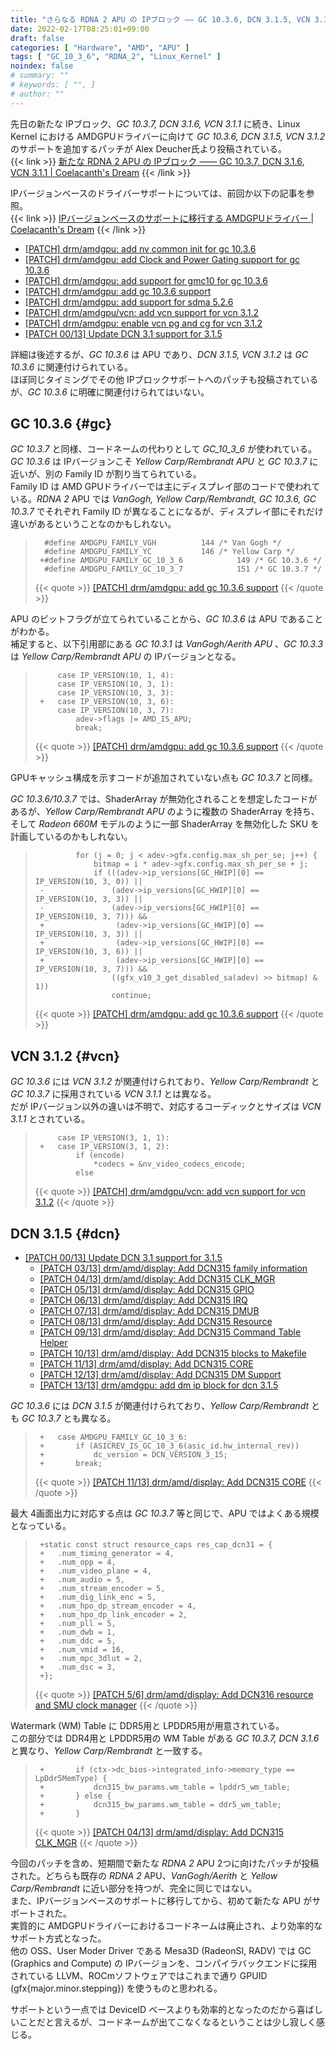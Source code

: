 ```yaml
---
title: "さらなる RDNA 2 APU の IPブロック ―― GC 10.3.6, DCN 3.1.5, VCN 3.1.2"
date: 2022-02-17T08:25:01+09:00
draft: false
categories: [ "Hardware", "AMD", "APU" ]
tags: [ "GC_10_3_6", "RDNA_2", "Linux_Kernel" ]
noindex: false
# summary: ""
# keywords: [ "", ]
# author: ""
---
```


先日の新たな IPブロック、*GC 10.3.7, DCN 3.1.6, VCN 3.1.1* に続き、Linux Kernel における AMDGPUドライバーに向けて *GC 10.3.6, DCN 3.1.5, VCN 3.1.2* のサポートを追加するパッチが Alex Deucher氏より投稿されている。  
{{< link >}} [新たな RDNA 2 APU の IPブロック ―― GC 10.3.7, DCN 3.1.6, VCN 3.1.1 | Coelacanth's Dream](/posts/2022/02/17/amdgpu-new-rdna_2-ip/) {{< /link >}}

IPバージョンベースのドライバーサポートについては、前回か以下の記事を参照。  
{{< link >}} [IPバージョンベースのサポートに移行する AMDGPUドライバー | Coelacanth's Dream](/posts/2022/01/31/amdgpu-ip-version/) {{< /link >}}

* [[PATCH] drm/amdgpu: add nv common init for gc 10.3.6](https://lists.freedesktop.org/archives/amd-gfx/2022-February/075519.html)
* [[PATCH] drm/amdgpu: add Clock and Power Gating support for gc 10.3.6](https://lists.freedesktop.org/archives/amd-gfx/2022-February/075520.html)
* [[PATCH] drm/amdgpu: add support for gmc10 for gc 10.3.6](https://lists.freedesktop.org/archives/amd-gfx/2022-February/075521.html)
* [[PATCH] drm/amdgpu: add gc 10.3.6 support](https://lists.freedesktop.org/archives/amd-gfx/2022-February/075522.html)
* [[PATCH] drm/amdgpu: add support for sdma 5.2.6](https://lists.freedesktop.org/archives/amd-gfx/2022-February/075585.html)
* [[PATCH] drm/amdgpu/vcn: add vcn support for vcn 3.1.2](https://lists.freedesktop.org/archives/amd-gfx/2022-February/075586.html)
* [[PATCH] drm/amdgpu: enable vcn pg and cg for vcn 3.1.2](https://lists.freedesktop.org/archives/amd-gfx/2022-February/075587.html)
* [[PATCH 00/13] Update DCN 3.1 support for 3.1.5](https://lists.freedesktop.org/archives/amd-gfx/2022-February/075706.html)

詳細は後述するが、*GC 10.3.6* は APU であり、*DCN 3.1.5, VCN 3.1.2* は *GC 10.3.6* に関連付けられている。  
ほぼ同じタイミングでその他 IPブロックサポートへのパッチも投稿されているが、*GC 10.3.6* に明確に関連付けられてはいない。  

## GC 10.3.6 {#gc}
*GC 10.3.7* と同様、コードネームの代わりとして *GC_10_3_6* が使われている。  
*GC 10.3.6* は IPバージョンこそ *Yellow Carp/Rembrandt APU* と *GC 10.3.7* に近いが、別の Family ID が割り当てられている。  
Family ID は AMD GPUドライバーでは主にディスプレイ部のコードで使われている。*RDNA 2* APU では *VanGogh, Yellow Carp/Rembrandt, GC 10.3.6, GC 10.3.7* でそれぞれ Family ID が異なることになるが、ディスプレイ部にそれだけ違いがあるということなのかもしれない。  

 > 		 #define AMDGPU_FAMILY_VGH			144 /* Van Gogh */
 > 		 #define AMDGPU_FAMILY_YC			146 /* Yellow Carp */
 > 		+#define AMDGPU_FAMILY_GC_10_3_6			149 /* GC 10.3.6 */
 > 		 #define AMDGPU_FAMILY_GC_10_3_7			151 /* GC 10.3.7 */
 > 		
 > {{< quote >}} [[PATCH] drm/amdgpu: add gc 10.3.6 support](https://lists.freedesktop.org/archives/amd-gfx/2022-February/075522.html) {{< /quote >}}

APU のビットフラグが立てられていることから、*GC 10.3.6* は APU であることがわかる。  
補足すると、以下引用部にある *GC 10.3.1* は *VanGogh/Aerith APU* 、*GC 10.3.3* は *Yellow Carp/Rembrandt APU* の IPバージョンとなる。  

 > 		 	case IP_VERSION(10, 1, 4):
 > 		 	case IP_VERSION(10, 3, 1):
 > 		 	case IP_VERSION(10, 3, 3):
 > 		+	case IP_VERSION(10, 3, 6):
 > 		 	case IP_VERSION(10, 3, 7):
 > 		 		adev->flags |= AMD_IS_APU;
 > 		 		break;
 >
 > {{< quote >}} [[PATCH] drm/amdgpu: add gc 10.3.6 support](https://lists.freedesktop.org/archives/amd-gfx/2022-February/075522.html) {{< /quote >}}

GPUキャッシュ構成を示すコードが追加されていない点も *GC 10.3.7* と同様。  

*GC 10.3.6/10.3.7* では、ShaderArray が無効化されることを想定したコードがあるが、*Yellow Carp/Rembrandt APU* のように複数の ShaderArray を持ち、そして *Radeon 660M* モデルのように一部 ShaderArray を無効化した SKU を計画しているのかもしれない。  

 > 		 		for (j = 0; j < adev->gfx.config.max_sh_per_se; j++) {
 > 		 			bitmap = i * adev->gfx.config.max_sh_per_se + j;
 > 		 			if (((adev->ip_versions[GC_HWIP][0] == IP_VERSION(10, 3, 0)) ||
 > 		-				(adev->ip_versions[GC_HWIP][0] == IP_VERSION(10, 3, 3)) ||
 > 		-				(adev->ip_versions[GC_HWIP][0] == IP_VERSION(10, 3, 7))) &&
 > 		+			     (adev->ip_versions[GC_HWIP][0] == IP_VERSION(10, 3, 3)) ||
 > 		+			     (adev->ip_versions[GC_HWIP][0] == IP_VERSION(10, 3, 6)) ||
 > 		+			     (adev->ip_versions[GC_HWIP][0] == IP_VERSION(10, 3, 7))) &&
 > 		 			    ((gfx_v10_3_get_disabled_sa(adev) >> bitmap) & 1))
 > 		 				continue;
 >
 > {{< quote >}} [[PATCH] drm/amdgpu: add gc 10.3.6 support](https://lists.freedesktop.org/archives/amd-gfx/2022-February/075522.html) {{< /quote >}}

## VCN 3.1.2 {#vcn}
*GC 10.3.6* には *VCN 3.1.2* が関連付けられており、*Yellow Carp/Rembrandt* と *GC 10.3.7* に採用されている *VCN 3.1.1* とは異なる。  
だが IPバージョン以外の違いは不明で、対応するコーディックとサイズは *VCN 3.1.1* とされている。  

 > 		 	case IP_VERSION(3, 1, 1):
 > 		+	case IP_VERSION(3, 1, 2):
 > 		 		if (encode)
 > 		 			*codecs = &nv_video_codecs_encode;
 > 		 		else
 >
 > {{< quote >}} [[PATCH] drm/amdgpu/vcn: add vcn support for vcn 3.1.2](https://lists.freedesktop.org/archives/amd-gfx/2022-February/075586.html) {{< /quote >}}

## DCN 3.1.5 {#dcn}
* [[PATCH 00/13] Update DCN 3.1 support for 3.1.5](https://lists.freedesktop.org/archives/amd-gfx/2022-February/075706.html)
    * [[PATCH 03/13] drm/amd/display: Add DCN315 family information](https://lists.freedesktop.org/archives/amd-gfx/2022-February/075707.html)
    * [[PATCH 04/13] drm/amd/display: Add DCN315 CLK_MGR](https://lists.freedesktop.org/archives/amd-gfx/2022-February/075708.html)
    * [[PATCH 05/13] drm/amd/display: Add DCN315 GPIO](https://lists.freedesktop.org/archives/amd-gfx/2022-February/075710.html)
    * [[PATCH 06/13] drm/amd/display: Add DCN315 IRQ](https://lists.freedesktop.org/archives/amd-gfx/2022-February/075711.html)
    * [[PATCH 07/13] drm/amd/display: Add DCN315 DMUB](https://lists.freedesktop.org/archives/amd-gfx/2022-February/075712.html)
    * [[PATCH 08/13] drm/amd/display: Add DCN315 Resource](https://lists.freedesktop.org/archives/amd-gfx/2022-February/075713.html)
    * [[PATCH 09/13] drm/amd/display: Add DCN315 Command Table Helper](https://lists.freedesktop.org/archives/amd-gfx/2022-February/075709.html)
    * [[PATCH 10/13] drm/amd/display: Add DCN315 blocks to Makefile](https://lists.freedesktop.org/archives/amd-gfx/2022-February/075715.html)
    * [[PATCH 11/13] drm/amd/display: Add DCN315 CORE](https://lists.freedesktop.org/archives/amd-gfx/2022-February/075717.html)
    * [[PATCH 12/13] drm/amd/display: Add DCN315 DM Support](https://lists.freedesktop.org/archives/amd-gfx/2022-February/075716.html)
    * [[PATCH 13/13] drm/amdgpu: add dm ip block for dcn 3.1.5](https://lists.freedesktop.org/archives/amd-gfx/2022-February/075714.html)

*GC 10.3.6* には *DCN 3.1.5* が関連付けられており、*Yellow Carp/Rembrandt* とも *GC 10.3.7* とも異なる。  

 > 		+	case AMDGPU_FAMILY_GC_10_3_6:
 > 		+		if (ASICREV_IS_GC_10_3_6(asic_id.hw_internal_rev))
 > 		+			dc_version = DCN_VERSION_3_15;
 > 		+		break;
 >
 > {{< quote >}} [[PATCH 11/13] drm/amd/display: Add DCN315 CORE](https://lists.freedesktop.org/archives/amd-gfx/2022-February/075717.html) {{< /quote >}}

最大 4画面出力に対応する点は *GC 10.3.7* 等と同じで、APU ではよくある規模となっている。  

 > 		+static const struct resource_caps res_cap_dcn31 = {
 > 		+	.num_timing_generator = 4,
 > 		+	.num_opp = 4,
 > 		+	.num_video_plane = 4,
 > 		+	.num_audio = 5,
 > 		+	.num_stream_encoder = 5,
 > 		+	.num_dig_link_enc = 5,
 > 		+	.num_hpo_dp_stream_encoder = 4,
 > 		+	.num_hpo_dp_link_encoder = 2,
 > 		+	.num_pll = 5,
 > 		+	.num_dwb = 1,
 > 		+	.num_ddc = 5,
 > 		+	.num_vmid = 16,
 > 		+	.num_mpc_3dlut = 2,
 > 		+	.num_dsc = 3,
 > 		+};
 >
 > {{< quote >}} [[PATCH 5/6] drm/amd/display: Add DCN316 resource and SMU clock manager](https://lists.freedesktop.org/archives/amd-gfx/2022-February/075448.html) {{< /quote >}}

Watermark (WM) Table に DDR5用と LPDDR5用が用意されている。  
この部分では DDR4用と LPDDR5用の WM Table がある *GC 10.3.7, DCN 3.1.6* と異なり、*Yellow Carp/Rembrandt* と一致する。  

 > 		+		if (ctx->dc_bios->integrated_info->memory_type == LpDdr5MemType) {
 > 		+			dcn315_bw_params.wm_table = lpddr5_wm_table;
 > 		+		} else {
 > 		+			dcn315_bw_params.wm_table = ddr5_wm_table;
 > 		+		}
 >
 > {{< quote >}} [[PATCH 04/13] drm/amd/display: Add DCN315 CLK_MGR](https://lists.freedesktop.org/archives/amd-gfx/2022-February/075708.html) {{< /quote >}}

今回のパッチを含め、短期間で新たな *RDNA 2* APU 2つに向けたパッチが投稿された。どちらも既存の *RDNA 2* APU、*VanGogh/Aerith* と *Yellow Carp/Rembrandt* に近い部分を持つが、完全に同じではない。  
また、IPバージョンベースのサポートに移行してから、初めて新たな APU がサポートされた。  
実質的に AMDGPUドライバーにおけるコードネームは廃止され、より効率的なサポート方式となった。  
他の OSS、User Moder Driver である Mesa3D (RadeonSI, RADV) では GC (Graphics and Compute) の IPバージョンを、コンパイラバックエンドに採用されている LLVM、ROCmソフトウェアではこれまで通り GPUID (gfx{major.minor.stepping}) を使うものと思われる。  

サポートという一点では DeviceID ベースよりも効率的となったのだから喜ばしいことだと言えるが、コードネームが出てこなくなるということは少し寂しく感じる。  

